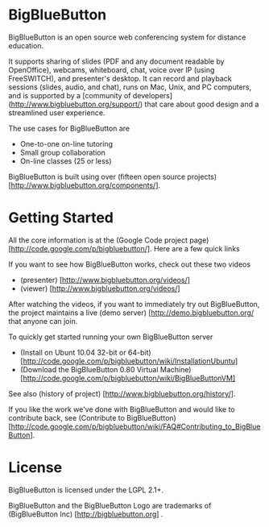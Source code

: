 BigBlueButton
=============
BigBlueButton is an open source web conferencing system for distance education.  

It supports sharing of slides (PDF and any document readable by OpenOffice), webcams, whiteboard, chat, voice over IP (using FreeSWITCH), and presenter's desktop. It can record and playback sessions (slides, audio, and chat), runs on Mac, Unix, and PC computers, and is supported by a [community of developers] (http://www.bigbluebutton.org/support/) that care about good design and a streamlined user experience. 

The use cases for BigBlueButton are
  * One-to-one on-line tutoring
  * Small group collaboration 
  * On-line classes (25 or less)

BigBlueButton is built using over (fifteen open source projects) [http://www.bigbluebutton.org/components/].

Getting Started
===============
All the core information is at the (Google Code project page) [http://code.google.com/p/bigbluebutton/].  Here are a few quick links

If you want to see how BigBlueButton works, check out these two videos
  * (presenter) [http://www.bigbluebutton.org/videos/]
  * (viewer) [http://www.bigbluebutton.org/videos/]

After watching the videos, if you want to immediately try out BigBlueButton, the project maintains a live (demo server) [http://demo.bigbluebutton.org/ that anyone can join.  

To quickly get started running your own BigBlueButton server
  * (Install on Ubunt 10.04 32-bit or 64-bit) [http://code.google.com/p/bigbluebutton/wiki/InstallationUbuntu]
  * (Download the BigBlueButton 0.80 Virtual Machine) [http://code.google.com/p/bigbluebutton/wiki/BigBlueButtonVM]

See also (history of project) [http://www.bigbluebutton.org/history/].

If you like the work we've done with BigBlueButton and would like to contribute back, see (Contribute to BigBlueButton) [http://code.google.com/p/bigbluebutton/wiki/FAQ#Contributing_to_BigBlueButton].

License
=======
BigBlueButton is licensed under the LGPL 2.1+.

BigBlueButton and the BigBlueButton Logo are trademarks of (BigBlueButton Inc) [http://bigbluebutton.org] .
